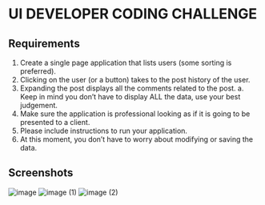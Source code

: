 # UI DEVELOPER CODING CHALLENGE

## Requirements
1. Create a single page application that lists users (some sorting is preferred).
2. Clicking on the user (or a button) takes to the post history of the user.
3. Expanding the post displays all the comments related to the post.
a. Keep in mind you don’t have to display ALL the data, use your best judgement.
4. Make sure the application is professional looking as if it is going to be presented to a client.
5. Please include instructions to run your application.
6. At this moment, you don’t have to worry about modifying or saving the data.

## Screenshots
![image](https://user-images.githubusercontent.com/76854545/148869631-4951a15f-9591-4842-8a06-0a30c4270429.png)
![image (1)](https://user-images.githubusercontent.com/76854545/148869637-f8b80d83-88bb-45d9-8b43-d18c90a7d943.png)
![image (2)](https://user-images.githubusercontent.com/76854545/148869642-1f3c7490-2006-4090-b583-708045e7fab4.png)

